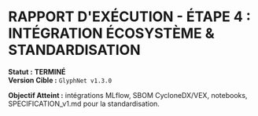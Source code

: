 # RAPPORT D'EXÉCUTION - ÉTAPE 4 : INTÉGRATION ÉCOSYSTÈME & STANDARDISATION

**Statut :** **TERMINÉ**  
**Version Cible :** `GlyphNet v1.3.0`

**Objectif Atteint :** intégrations MLflow, SBOM CycloneDX/VEX, notebooks, SPECIFICATION_v1.md pour la standardisation.
